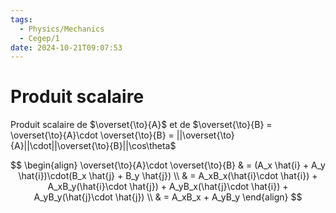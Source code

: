 ```yaml
---
tags:
  - Physics/Mechanics
  - Cegep/1
date: 2024-10-21T09:07:53
---
```


# Produit scalaire

Produit scalaire de $\overset{\to}{A}$ et de $\overset{\to}{B} = \overset{\to}{A}\cdot \overset{\to}{B} = ||\overset{\to}{A}||\cdot||\overset{\to}{B}||\cos\theta$

$$
\begin{align}
\overset{\to}{A}\cdot \overset{\to}{B} & = (A_x \hat{i} + A_y \hat{i})\cdot(B_x \hat{j} + B_y \hat{j}) \\
 & = A_xB_x(\hat{i}\cdot \hat{i}) + A_xB_y(\hat{i}\cdot \hat{j}) + A_yB_x(\hat{j}\cdot \hat{i}) + A_yB_y(\hat{j}\cdot \hat{j}) \\
 & = A_xB_x + A_yB_y
\end{align}
$$
